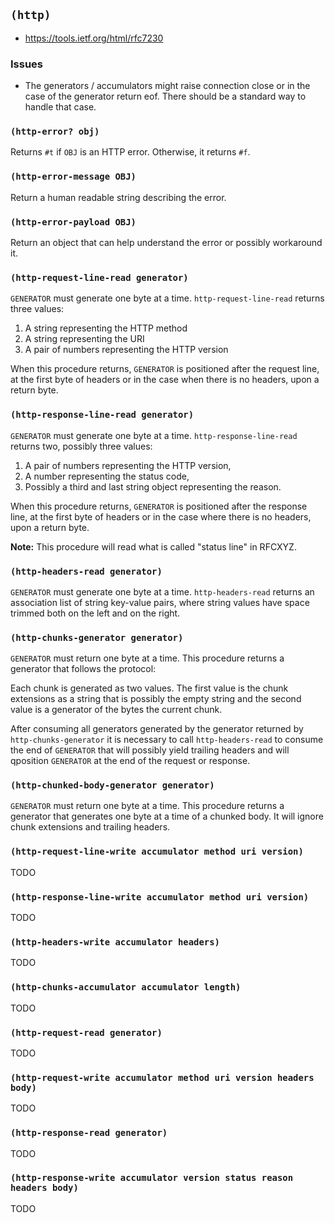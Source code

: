 
## `(http)`

- https://tools.ietf.org/html/rfc7230

### Issues

- The generators / accumulators might raise connection close or in the
  case of the generator return eof. There should be a standard way to
  handle that case.

### `(http-error? obj)`

Returns `#t` if `OBJ` is an HTTP error. Otherwise, it returns `#f`.

### `(http-error-message OBJ)`

Return a human readable string describing the error.

### `(http-error-payload OBJ)`

Return an object that can help understand the error or possibly
workaround it.

### `(http-request-line-read generator)`

`GENERATOR` must generate one byte at a time.  `http-request-line-read`
returns three values:

1. A string representing the HTTP method
2. A string representing the URI
3. A pair of numbers representing the HTTP version

When this procedure returns, `GENERATOR` is positioned after the
request line, at the first byte of headers or in the case when there
is no headers, upon a return byte.

### `(http-response-line-read generator)`

`GENERATOR` must generate one byte at a time.  `http-response-line-read`
returns two, possibly three values:

1. A pair of numbers representing the HTTP version,
2. A number representing the status code,
3. Possibly a third and last string object representing the reason.

When this procedure returns, `GENERATOR` is positioned after the
response line, at the first byte of headers or in the case where there
is no headers, upon a return byte.

**Note:** This procedure will read what is called "status line" in
RFCXYZ.

### `(http-headers-read generator)`

`GENERATOR` must generate one byte at a time.  `http-headers-read`
returns an association list of string key-value pairs, where string
values have space trimmed both on the left and on the right.

### `(http-chunks-generator generator)`

`GENERATOR` must return one byte at a time. This procedure returns a
generator that follows the protocol:

Each chunk is generated as two values. The first value is the chunk
extensions as a string that is possibly the empty string and the
second value is a generator of the bytes the current chunk.

After consuming all generators generated by the generator returned by
`http-chunks-generator` it is necessary to call `http-headers-read` to
consume the end of `GENERATOR` that will possibly yield trailing
headers and will qposition `GENERATOR` at the end of the request or
response.
   
### `(http-chunked-body-generator generator)`

`GENERATOR` must return one byte at a time. This procedure returns a
generator that generates one byte at a time of a chunked body. It will
ignore chunk extensions and trailing headers.

### `(http-request-line-write accumulator method uri version)`

TODO

### `(http-response-line-write accumulator method uri version)`

TODO

### `(http-headers-write accumulator headers)`

TODO

### `(http-chunks-accumulator accumulator length)`

TODO

### `(http-request-read generator)`

TODO

### `(http-request-write accumulator method uri version headers body)`

TODO

### `(http-response-read generator)`

TODO

### `(http-response-write accumulator version status reason headers body)`

TODO
